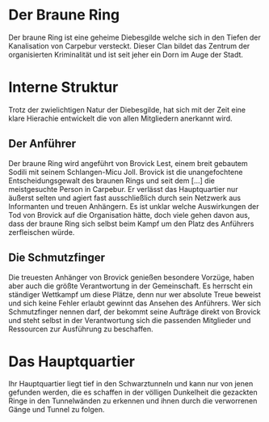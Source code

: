 # Der Braune Ring

Der braune Ring ist eine geheime Diebesgilde welche sich in den Tiefen der Kanalisation von Carpebur versteckt. Dieser Clan bildet das Zentrum der organisierten Kriminalität und ist seit jeher ein Dorn im Auge der Stadt. 

# Interne Struktur

Trotz der zwielichtigen Natur der Diebesgilde, hat sich mit der Zeit eine klare Hierachie entwickelt die von allen Mitgliedern anerkannt wird.

## Der Anführer

Der braune Ring wird angeführt von Brovick Lest, einem breit gebautem Sodili mit seinem Schlangen-Micu Joll. Brovick ist die unangefochtene Entscheidungsgewalt des braunen Rings und seit dem [...] die meistgesuchte Person in Carpebur. Er verlässt das Hauptquartier nur äußerst selten und agiert fast ausschließlich durch sein Netzwerk aus Informanten und treuen Anhängern. Es ist unklar welche Auswirkungen der Tod von Brovick auf die Organisation hätte, doch viele gehen davon aus, dass der braune Ring sich selbst beim Kampf um den Platz des Anführers zerfleischen würde.

## Die Schmutzfinger

Die treuesten Anhänger von Brovick genießen besondere Vorzüge, haben aber auch die größte Verantwortung in der Gemeinschaft. Es herrscht ein ständiger Wettkampf um diese Plätze, denn nur wer absolute Treue beweist und sich keine Fehler erlaubt gewinnt das Ansehen des Anführers. Wer sich Schmutzfinger nennen darf, der bekommt seine Aufträge direkt von Brovick und steht selbst in der Verantwortung sich die passenden Mitglieder und Ressourcen zur Ausführung zu beschaffen. 

# Das Hauptquartier

Ihr Hauptquartier liegt tief in den Schwarztunneln und kann nur von jenen gefunden werden, die es schaffen in der völligen Dunkelheit die gezackten Ringe in den Tunnelwänden zu erkennen und ihnen durch die verworrenen Gänge und Tunnel zu folgen.